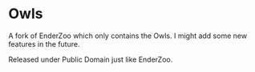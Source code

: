 Owls
========
A fork of EnderZoo which only contains the Owls. I might add some new features in the future.

Released under Public Domain just like EnderZoo.